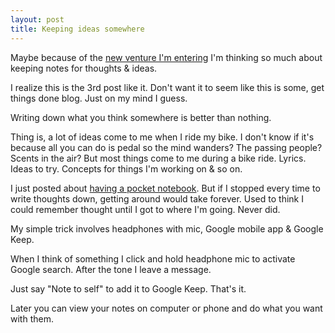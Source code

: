 ```yaml
---
layout: post
title: Keeping ideas somewhere
---
```

Maybe because of the [new venture I'm entering](https://tmray.github.io/2015/07/21/Taking-the-plunge/) I'm thinking so much about keeping notes for thoughts & ideas.

I realize this is the 3rd post like it. Don't want it to seem like this is some, get things done blog. Just on my mind I guess. 

Writing down what you think somewhere is better than nothing. 

Thing is, a lot of ideas come to me when I ride my bike. I don't know if it's because all you can do is pedal so the mind wanders? The passing people? Scents in the air? But most things come to me during a bike ride. Lyrics. Ideas to try. Concepts for things I'm working on & so on.

I just posted about [having a pocket notebook](https://tmray.github.io/2015/07/23/Notebooks/). But if I stopped every time to write thoughts down, getting around would take forever. Used to think I could remember thought until I got to where I'm going. Never did.

My simple trick involves headphones with mic, Google mobile app & Google Keep.

When I think of something I click and hold headphone mic to activate Google search. After the tone I leave a message.

Just say "Note to self" to add it to Google Keep. That's it.

Later you can view your notes on computer or phone and do what you want with them. 

